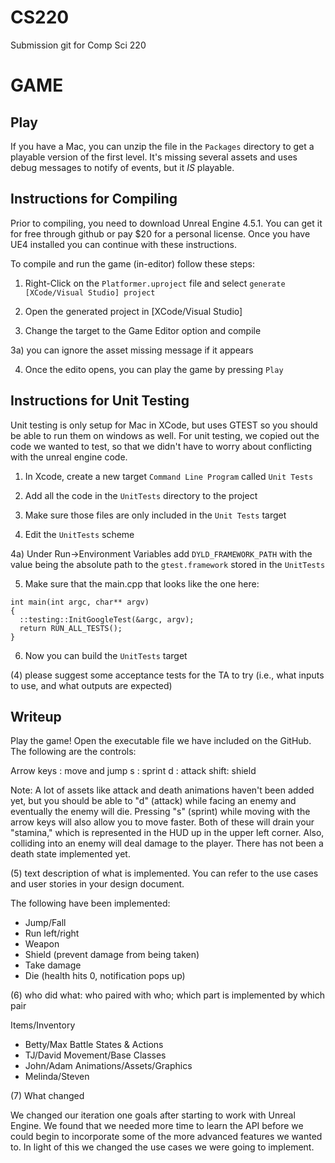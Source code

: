 CS220
=====

Submission git for Comp Sci 220

GAME
====

Play
----
If you have a Mac, you can unzip the file in the `Packages` directory to get a playable version of the first level.  It's missing several assets and uses debug messages to notify of events, but it *_IS_* playable.

Instructions for Compiling
---------------------------

Prior to compiling, you need to download Unreal Engine 4.5.1.  You can get it for free through github or pay $20 for a personal license.  Once you have UE4 installed you can continue with these instructions.

To compile and run the game (in-editor) follow these steps:

1) Right-Click on the `Platformer.uproject` file and select `generate [XCode/Visual Studio] project`

2) Open the generated project in [XCode/Visual Studio]

3) Change the target to the Game Editor option and compile 

  3a) you can ignore the asset missing message if it appears
  
4) Once the edito opens, you can play the game by pressing `Play`

Instructions for Unit Testing
-----------------------------

Unit testing is only setup for Mac in XCode, but uses GTEST so you should be able to run them on windows as well.  For unit testing, we copied out the code we wanted to test, so that we didn't have to worry about conflicting with the unreal engine code.

1) In Xcode, create a new target `Command Line Program` called `Unit Tests`

2) Add all the code in the `UnitTests` directory to the project

3) Make sure those files are only included in the `Unit Tests` target

4) Edit the `UnitTests` scheme 

  4a) Under Run->Environment Variables add
      `DYLD_FRAMEWORK_PATH` with the value being the absolute path to the `gtest.framework` stored in the `UnitTests`
      
5) Make sure that the main.cpp that looks like the one here:

```
int main(int argc, char** argv)
{
  ::testing::InitGoogleTest(&argc, argv);
  return RUN_ALL_TESTS();
}
```

6) Now you can build the `UnitTests` target


(4) please suggest some acceptance tests for the TA to try (i.e., what inputs to use, and what outputs are expected)


Writeup
-------
Play the game! Open the executable file we have included on the GitHub. The following are the controls:

Arrow keys : move and jump
s : sprint
d : attack
shift: shield

Note: A lot of assets like attack and death animations haven't been added yet, but you should be able to "d" (attack) while facing an enemy and eventually the enemy will die. Pressing "s" (sprint) while moving with the arrow keys will also allow you to move faster. Both of these will drain your "stamina," which is represented in the HUD up in the upper left corner. Also, colliding into an enemy will deal damage to the player. There has not been a death state implemented yet.

(5) text description of what is implemented. You can refer to the use cases and user stories in your design document.

The following have been implemented:
- Jump/Fall
- Run left/right
- Weapon
- Shield (prevent damage from being taken)
- Take damage
- Die (health hits 0, notification pops up)

(6) who did what: who paired with who; which part is implemented by which pair

Items/Inventory
- Betty/Max
Battle States & Actions
- TJ/David
Movement/Base Classes
- John/Adam
Animations/Assets/Graphics
- Melinda/Steven

(7) What changed

We changed our iteration one goals after starting to work with Unreal Engine.  We found that we needed more time to learn the API before we could begin to incorporate some of the more advanced features we wanted to. In light of this we changed the use cases we were going to implement.
